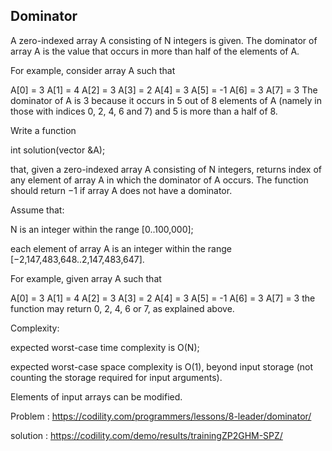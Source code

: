 Dominator
-------------
A zero-indexed array A consisting of N integers is given. The dominator of array A is the value that occurs in more than half of the elements of A.

For example, consider array A such that

   A[0] = 3    A[1] = 4    A[2] =  3
   A[3] = 2    A[4] = 3    A[5] = -1
   A[6] = 3    A[7] = 3
The dominator of A is 3 because it occurs in 5 out of 8 elements of A (namely in those with indices 0, 2, 4, 6 and 7) and 5 is more than a half of 8.

Write a function

int solution(vector<int> &A);

that, given a zero-indexed array A consisting of N integers, returns index of any element of array A in which the dominator of A occurs. The function should return −1 if array A does not have a dominator.

Assume that:

N is an integer within the range [0..100,000]; </p>
each element of array A is an integer within the range [−2,147,483,648..2,147,483,647]. </p>
For example, given array A such that

   A[0] = 3    A[1] = 4    A[2] =  3
   A[3] = 2    A[4] = 3    A[5] = -1
   A[6] = 3    A[7] = 3
the function may return 0, 2, 4, 6 or 7, as explained above.

Complexity:

expected worst-case time complexity is O(N); </p>
expected worst-case space complexity is O(1), beyond input storage (not counting the storage required for input arguments). </p>
Elements of input arrays can be modified. </p>


Problem : https://codility.com/programmers/lessons/8-leader/dominator/ </p>
solution : https://codility.com/demo/results/trainingZP2GHM-SPZ/ </p>
